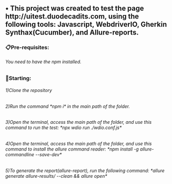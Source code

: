 <h2>• This project was created to test the page http://uitest.duodecadits.com, using the following tools: Javascript, WebdriverIO, Gherkin Synthax(Cucumber), and Allure-reports.</h2>


<h3>📋Pre-requisites:</h3>
<h6>You need to have the npm installed.</h6>

<h3>🚀Starting:</h3>
<h6>1)Clone the repository</h6>

<h6>2)Run the command *npm i* in the main path of the folder.</h6>

<h6>3)Open the terminal, access the main path of the folder, and use this command to run the test: *npx wdio run ./wdio.conf.js*</h6>

<h6>4)Open the terminal, access the main path of the folder, and use this command to install the allure command reader: *npm install -g allure-commandline --save-dev*</h6>

<h6>5)To generate the report(allure-report), run the following command: *allure generate allure-results/ --clean && allure open*</h6>
